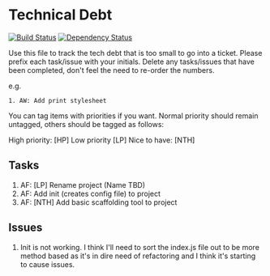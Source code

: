 # Technical Debt

[![Build Status](https://travis-ci.org/foxleigh81/ctgen.svg?branch=master)](https://travis-ci.org/foxleigh81/ctgen)
[![Dependency Status](https://gemnasium.com/foxleigh81/ctgen.svg)](https://gemnasium.com/foxleigh81/ctgen)

Use this file to track the tech debt that is too small to go into a ticket. Please prefix each task/issue with your initials. Delete any tasks/issues that have been completed, don't feel the need to re-order the numbers.

e.g.

`1. AW: Add print stylesheet`

You can tag items with priorities if you want. Normal priority should remain untagged, others should be tagged as follows:

High priority: [HP]
Low priority [LP]
Nice to have: [NTH]

## Tasks

1. AF: [LP] Rename project (Name TBD)
3. AF: Add init (creates config file) to project
4. AF: [NTH] Add basic scaffolding tool to project

## Issues

1. Init is not working. I think I'll need to sort the index.js file out to be more method based as it's in dire need of refactoring and I think it's starting to cause issues.